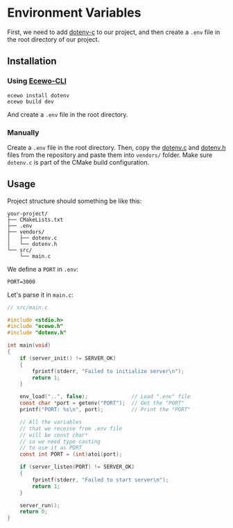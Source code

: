 # Environment Variables

First, we need to add [dotenv-c](https://github.com/Isty001/dotenv-c) to our project, and then create a `.env` file in the root directory of our project.

## Installation

### Using [Ecewo-CLI](https://github.com/savashn/ecewo-cli)

```
ecewo install dotenv
ecewo build dev
```

And create a `.env` file in the root directory.

### Manually

Create a `.env` file in the root directory. Then, copy the [dotenv.c](https://github.com/Isty001/dotenv-c/blob/master/src/dotenv.c) and [dotenv.h](https://github.com/Isty001/dotenv-c/blob/master/src/dotenv.h) files from the repository and paste them into `vendors/` folder. Make sure `dotenv.c` is part of the CMake build configuration.

## Usage

Project structure should something be like this:

```
your-project/
├── CMakeLists.txt
├── .env
├── vendors/
│   ├── dotenv.c
│   └── dotenv.h
└── src/
    └── main.c
```

We define a `PORT` in `.env`:

```
PORT=3000
```

Let's parse it in `main.c`:

```c
// src/main.c

#include <stdio.h>
#include "ecewo.h"
#include "dotenv.h"

int main(void)
{
    if (server_init() != SERVER_OK)
    {
        fprintf(stderr, "Failed to initialize server\n");
        return 1;
    }

    env_load("..", false);              // Load ".env" file
    const char *port = getenv("PORT");  // Get the "PORT"
    printf("PORT: %s\n", port);         // Print the "PORT"

    // All the variables
    // that we receive from .env file
    // will be const char*
    // so we need type casting
    // to use it as PORT
    const int PORT = (int)atoi(port);

    if (server_listen(PORT) != SERVER_OK)
    {
        fprintf(stderr, "Failed to start server\n");
        return 1;
    }

    server_run();
    return 0;
}
```
